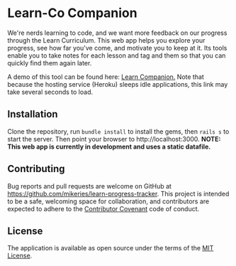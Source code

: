 # Learn-Co Companion

We're nerds learning to code, and we want more feedback on our progress through the Learn Curriculum.  This web app helps you explore your progress, see how far you've come, and motivate you to keep at it.  Its tools enable you to take notes for each lesson and tag and them so that you can quickly find them again later.

A demo of this tool can be found here: [Learn Companion.](http://learn-companion.herokuapp.com/)  Note that because the hosting service (Heroku) sleeps idle applications, this link may take several seconds to load.

## Installation

Clone the repository, run `bundle install` to install the gems, then `rails s` to start the server.  Then point your browser to http://localhost:3000.
**NOTE:  This web app is currently in development and uses a static datafile.**


## Contributing

Bug reports and pull requests are welcome on GitHub at https://github.com/mikeries/learn-progress-tracker. This project is intended to be a safe, welcoming space for collaboration, and contributors are expected to adhere to the [Contributor Covenant](http://contributor-covenant.org) code of conduct.


## License

The application is available as open source under the terms of the [MIT License](http://opensource.org/licenses/MIT).
